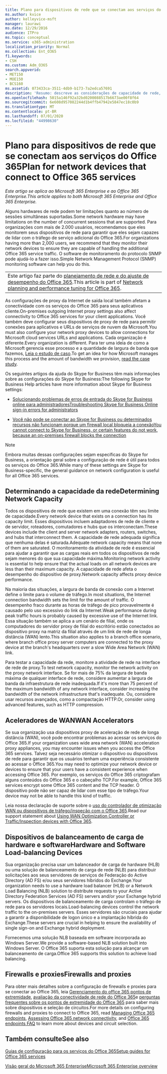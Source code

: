 ```yaml
---
title: Plano para dispositivos de rede que se conectam aos serviços do Office 365
ms.author: kvice
author: kelleyvice-msft
manager: laurawi
ms.date: 12/29/2016
audience: ITPro
ms.topic: conceptual
ms.service: o365-administration
localization_priority: Normal
ms.collection: Ent_O365
f1.keywords:
- CSH
ms.custom: Adm_O365
search.appverid:
- MET150
- MOE150
- BCS160
ms.assetid: 073433ca-3511-4db9-b173-7a2edca57691
description: 'Resumo: descreve as considerações de capacidade de rede, aceleradores de WAN e dispositivos de balanceamento de carga usados para se conectar ao Office 365.'
ms.openlocfilehash: 5015a146f92a32bd0200088517b6673ae00f8f64
ms.sourcegitcommit: 6e608d957082244d1b4ffb47942e5847ec18c0b9
ms.translationtype: MT
ms.contentlocale: pt-BR
ms.lasthandoff: 07/01/2020
ms.locfileid: "44998630"
---
```

# <a name="plan-for-network-devices-that-connect-to-office-365-services"></a><span data-ttu-id="51d1f-103">Plano para dispositivos de rede que se conectam aos serviços do Office 365</span><span class="sxs-lookup"><span data-stu-id="51d1f-103">Plan for network devices that connect to Office 365 services</span></span>

<span data-ttu-id="51d1f-104">*Este artigo se aplica ao Microsoft 365 Enterprise e ao Office 365 Enterprise.*</span><span class="sxs-lookup"><span data-stu-id="51d1f-104">*This article applies to both Microsoft 365 Enterprise and Office 365 Enterprise.*</span></span>
  
<span data-ttu-id="51d1f-105">Alguns hardwares de rede podem ter limitações quanto ao número de sessões simultâneas suportadas.</span><span class="sxs-lookup"><span data-stu-id="51d1f-105">Some network hardware may have limitations on the number of concurrent sessions that are supported.</span></span> <span data-ttu-id="51d1f-106">Para organizações com mais de 2.000 usuários, recomendamos que eles monitorem seus dispositivos de rede para garantir que eles sejam capazes de lidar com o tráfego de serviço adicional do Office 365.</span><span class="sxs-lookup"><span data-stu-id="51d1f-106">For organizations having more than 2,000 users, we recommend that they monitor their network devices to ensure they are capable of handling the additional Office 365 service traffic.</span></span> <span data-ttu-id="51d1f-107">O software de monitoramento do protocolo SNMP pode ajudá-lo a fazer isso.</span><span class="sxs-lookup"><span data-stu-id="51d1f-107">Simple Network Management Protocol (SNMP) monitoring software can help you do this.</span></span>

||
|:-----|
| <span data-ttu-id="51d1f-108">Este artigo faz parte do [planejamento de rede e do ajuste de desempenho do Office 365](https://aka.ms/tune).</span><span class="sxs-lookup"><span data-stu-id="51d1f-108">This article is part of [Network planning and performance tuning for Office 365](https://aka.ms/tune).</span></span>|

<span data-ttu-id="51d1f-109">As configurações de proxy da Internet de saída local também afetam a conectividade com os serviços do Office 365 para seus aplicativos cliente.</span><span class="sxs-lookup"><span data-stu-id="51d1f-109">On-premises outgoing Internet proxy settings also affect connectivity to Office 365 services for your client applications.</span></span> <span data-ttu-id="51d1f-110">Você também deve configurar seus dispositivos de proxy de rede para permitir conexões para aplicativos e URLs de serviços de nuvem da Microsoft.</span><span class="sxs-lookup"><span data-stu-id="51d1f-110">You must also configure your network proxy devices to allow connections for Microsoft cloud services URLs and applications.</span></span> <span data-ttu-id="51d1f-111">Cada organização é diferente.</span><span class="sxs-lookup"><span data-stu-id="51d1f-111">Every organization is different.</span></span> <span data-ttu-id="51d1f-112">Para ter uma ideia de como a Microsoft gerencia esse processo e a quantidade de largura de banda que fazemos, [Leia o estudo de caso](https://www.microsoft.com/itshowcase/Article/Content/631/Optimizing-network-performance-for-Microsoft-Office-365).</span><span class="sxs-lookup"><span data-stu-id="51d1f-112">To get an idea for how Microsoft manages this process and the amount of bandwidth we provision, [read the case study](https://www.microsoft.com/itshowcase/Article/Content/631/Optimizing-network-performance-for-Microsoft-Office-365).</span></span>
  
<span data-ttu-id="51d1f-113">Os seguintes artigos da ajuda do Skype for Business têm mais informações sobre as configurações do Skype for Business:</span><span class="sxs-lookup"><span data-stu-id="51d1f-113">The following Skype for Business Help articles have more information about Skype for Business settings:</span></span>
  
- [<span data-ttu-id="51d1f-114">Solucionando problemas de erros de entrada do Skype for Business online para administradores</span><span class="sxs-lookup"><span data-stu-id="51d1f-114">Troubleshooting Skype for Business Online sign-in errors for administrators</span></span>](https://docs.microsoft.com/skypeforbusiness/set-up-skype-for-business-online/troubleshooting-sign-in-errors-for-admins)

- [<span data-ttu-id="51d1f-115">Você não pode se conectar ao Skype for Business ou determinados recursos não funcionam porque um firewall local bloqueia a conexão</span><span class="sxs-lookup"><span data-stu-id="51d1f-115">You cannot connect to Skype for Business, or certain features do not work, because an on-premises firewall blocks the connection</span></span>](https://go.microsoft.com/fwlink/p/?LinkID=243625)

> [!NOTE]
> <span data-ttu-id="51d1f-116">Embora muitas dessas configurações sejam específicas do Skype for Business, a orientação geral sobre a configuração de rede é útil para todos os serviços do Office 365.</span><span class="sxs-lookup"><span data-stu-id="51d1f-116">While many of these settings are Skype for Business-specific, the general guidance on network configuration is useful for all Office 365 services.</span></span>
  
## <a name="determining-network-capacity"></a><span data-ttu-id="51d1f-117">Determinando a capacidade da rede</span><span class="sxs-lookup"><span data-stu-id="51d1f-117">Determining Network Capacity</span></span>

<span data-ttu-id="51d1f-118">Todos os dispositivos de rede que existem em uma conexão têm seu limite de capacidade.</span><span class="sxs-lookup"><span data-stu-id="51d1f-118">Every network device that exists on a connection has its capacity limit.</span></span> <span data-ttu-id="51d1f-119">Esses dispositivos incluem adaptadores de rede de cliente e de servidor, roteadores, comutadores e hubs que os interconectam.</span><span class="sxs-lookup"><span data-stu-id="51d1f-119">These devices include the client and server network adapters, routers, switches, and hubs that interconnect them.</span></span> <span data-ttu-id="51d1f-120">A capacidade de rede adequada significa que nenhuma delas é saturada.</span><span class="sxs-lookup"><span data-stu-id="51d1f-120">Adequate network capacity means that none of them are saturated.</span></span> <span data-ttu-id="51d1f-121">O monitoramento da atividade de rede é essencial para ajudar a garantir que as cargas reais em todos os dispositivos de rede sejam menores do que sua capacidade máxima.</span><span class="sxs-lookup"><span data-stu-id="51d1f-121">Monitoring network activity is essential to help ensure that the actual loads on all network devices are less than their maximum capacity.</span></span> <span data-ttu-id="51d1f-122">A capacidade de rede afeta o desempenho do dispositivo de proxy.</span><span class="sxs-lookup"><span data-stu-id="51d1f-122">Network capacity affects proxy device performance.</span></span>
  
<span data-ttu-id="51d1f-123">Na maioria das situações, a largura de banda de conexão com a Internet define o limite para o volume de tráfego.</span><span class="sxs-lookup"><span data-stu-id="51d1f-123">In most situations, the Internet connection bandwidth sets the limit for the amount of traffic.</span></span> <span data-ttu-id="51d1f-124">O desempenho fraco durante as horas de tráfego de pico provavelmente é causado pelo uso excessivo do link da Internet.</span><span class="sxs-lookup"><span data-stu-id="51d1f-124">Weak performance during peak traffic hours is probably caused by excessive use of the Internet link.</span></span> <span data-ttu-id="51d1f-125">Essa situação também se aplica a um cenário de filial, onde os computadores do servidor proxy de filial do escritório estão conectados ao dispositivo proxy na matriz da filial através de um link de rede de longa distância (WAN) lento.</span><span class="sxs-lookup"><span data-stu-id="51d1f-125">This situation also applies to a branch office scenario, where branch office proxy server computers are connected to the proxy device at the branch's headquarters over a slow Wide Area Network (WAN) link.</span></span>
  
<span data-ttu-id="51d1f-126">Para testar a capacidade da rede, monitore a atividade de rede na interface de rede de proxy.</span><span class="sxs-lookup"><span data-stu-id="51d1f-126">To test network capacity, monitor the network activity on the proxy network interface.</span></span> <span data-ttu-id="51d1f-127">Se for mais de 75% da largura de banda máxima de qualquer interface de rede, considere aumentar a largura de banda da infraestrutura de rede inadequada.</span><span class="sxs-lookup"><span data-stu-id="51d1f-127">If it's more than 75 percent of the maximum bandwidth of any network interface, consider increasing the bandwidth of the network infrastructure that's inadequate.</span></span> <span data-ttu-id="51d1f-128">Ou, considere usar recursos avançados, como a compactação HTTP.</span><span class="sxs-lookup"><span data-stu-id="51d1f-128">Or, consider using advanced features, such as HTTP compression.</span></span>
  
## <a name="wan-accelerators"></a><span data-ttu-id="51d1f-129">Aceleradores de WAN</span><span class="sxs-lookup"><span data-stu-id="51d1f-129">WAN Accelerators</span></span>

<span data-ttu-id="51d1f-130">Se sua organização usa dispositivos proxy de aceleração de rede de longa distância (WAN), você pode encontrar problemas ao acessar os serviços do Office 365.</span><span class="sxs-lookup"><span data-stu-id="51d1f-130">If your organization uses wide area network (WAN) acceleration proxy appliances, you may encounter issues when you access the Office 365 services.</span></span> <span data-ttu-id="51d1f-131">Talvez seja necessário otimizar o dispositivo ou dispositivos de rede para garantir que os usuários tenham uma experiência consistente ao acessar o Office 365.</span><span class="sxs-lookup"><span data-stu-id="51d1f-131">You may need to optimize your network device or devices to ensure that your users have a consistent experience when accessing Office 365.</span></span> <span data-ttu-id="51d1f-132">Por exemplo, os serviços do Office 365 criptografam alguns conteúdos do Office 365 e o cabeçalho TCP.</span><span class="sxs-lookup"><span data-stu-id="51d1f-132">For example, Office 365 services encrypt some Office 365 content and the TCP header.</span></span> <span data-ttu-id="51d1f-133">O dispositivo pode não ser capaz de lidar com esse tipo de tráfego.</span><span class="sxs-lookup"><span data-stu-id="51d1f-133">Your device may not be able to handle this kind of traffic.</span></span>
  
<span data-ttu-id="51d1f-134">Leia nossa declaração de suporte sobre o [uso do controlador de otimização WAN ou dispositivos de tráfego/inspeção com o Office 365](https://support.microsoft.com/kb/2690045).</span><span class="sxs-lookup"><span data-stu-id="51d1f-134">Read our support statement about [Using WAN Optimization Controller or Traffic/Inspection devices with Office 365](https://support.microsoft.com/kb/2690045).</span></span>
  
## <a name="hardware-and-software-load-balancing-devices"></a><span data-ttu-id="51d1f-135">Dispositivos de balanceamento de carga de hardware e software</span><span class="sxs-lookup"><span data-stu-id="51d1f-135">Hardware and Software Load-balancing Devices</span></span>

<span data-ttu-id="51d1f-136">Sua organização precisa usar um balanceador de carga de hardware (HLB) ou uma solução de balanceamento de carga de rede (NLB) para distribuir solicitações aos seus servidores de serviços de Federação do Active Directory (AD FS) e/ou seus servidores híbridos do Exchange.</span><span class="sxs-lookup"><span data-stu-id="51d1f-136">Your organization needs to use a hardware load balancer (HLB) or a Network Load Balancing (NLB) solution to distribute requests to your Active Directory Federation Services (AD FS) servers and/or your Exchange hybrid servers.</span></span> <span data-ttu-id="51d1f-137">Os dispositivos de balanceamento de carga controlam o tráfego de rede para os servidores locais.</span><span class="sxs-lookup"><span data-stu-id="51d1f-137">Load-balancing devices control the network traffic to the on-premises servers.</span></span> <span data-ttu-id="51d1f-138">Esses servidores são cruciais para ajudar a garantir a disponibilidade de logon único e a implantação híbrida do Exchange.</span><span class="sxs-lookup"><span data-stu-id="51d1f-138">These servers are crucial in helping to ensure the availability of single sign-on and Exchange hybrid deployment.</span></span>
  
<span data-ttu-id="51d1f-139">Fornecemos uma solução NLB baseada em software incorporada ao Windows Server.</span><span class="sxs-lookup"><span data-stu-id="51d1f-139">We provide a software-based NLB solution built into Windows Server.</span></span> <span data-ttu-id="51d1f-140">O Office 365 suporta esta solução para alcançar um balanceamento de carga.</span><span class="sxs-lookup"><span data-stu-id="51d1f-140">Office 365 supports this solution to achieve load balancing.</span></span>
  
## <a name="firewalls-and-proxies"></a><span data-ttu-id="51d1f-141">Firewalls e proxies</span><span class="sxs-lookup"><span data-stu-id="51d1f-141">Firewalls and proxies</span></span>

<span data-ttu-id="51d1f-142">Para obter mais detalhes sobre a configuração de firewalls e proxies para se conectar ao Office 365, leia [Gerenciamento do office 365 pontos de extremidade](https://support.office.com/article/99cab9d4-ef59-4207-9f2b-3728eb46bf9a), [avaliação da conectividade de rede do Office 365](assessing-network-connectivity.md)e [perguntas frequentes sobre os pontos de extremidade do Office 365](https://support.office.com/article/d4088321-1c89-4b96-9c99-54c75cae2e6d) para saber mais sobre dispositivos e seleção de circuitos.</span><span class="sxs-lookup"><span data-stu-id="51d1f-142">For more details on configuring firewalls and proxies to connect to Office 365, read [Managing Office 365 endpoints](https://support.office.com/article/99cab9d4-ef59-4207-9f2b-3728eb46bf9a), [Assessing Office 365 network connectivity](assessing-network-connectivity.md), and [Office 365 endpoints FAQ](https://support.office.com/article/d4088321-1c89-4b96-9c99-54c75cae2e6d) to learn more about devices and circuit selection.</span></span>
  
## <a name="see-also"></a><span data-ttu-id="51d1f-143">Também consulte</span><span class="sxs-lookup"><span data-stu-id="51d1f-143">See also</span></span>

[<span data-ttu-id="51d1f-144">Guias de configuração para os serviços do Office 365</span><span class="sxs-lookup"><span data-stu-id="51d1f-144">Setup guides for Office 365 services</span></span>](setup-guides-for-office-365.md)

[<span data-ttu-id="51d1f-145">Visão geral do Microsoft 365 Enterprise</span><span class="sxs-lookup"><span data-stu-id="51d1f-145">Microsoft 365 Enterprise overview</span></span>](https://docs.microsoft.com/microsoft-365/enterprise/microsoft-365-overview)
